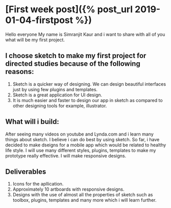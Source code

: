 # [First week post]({% post_url 2019-01-04-firstpost %})

Hello everyone
My name is Simranjit Kaur and i want to share with all of you what will be my first project.

## I choose sketch to make my first project for directed studies because of the following reasons:
1. Sketch is a quicker way of designing. We can design beautiful interfaces just by using few plugins and templates. 
2. Sketch is a great application for UI design.
3. It is much easier and faster to design our app in sketch as compared to other designing tools for example, illustrator. 

## What will i build:

After seeing many videos on youtube and Lynda.com and i learn many things about sketch. I believe i can do best by using sketch. So far, i have decided to make dseigns for a mobile app which would be related to healthy life style. I will use many different styles, plugins, templates to make my prototype really effective. I will make responsive designs. 

## Deliverables

1. Icons for the apllication.
2. Approximately 10 artboards with responsive designs.
3. Designs with the use of almost all the properties of sketch such as toolbox, plugins, templates and many more which i will learn further.
